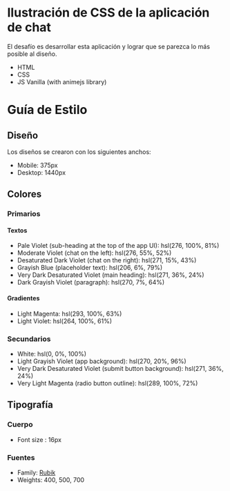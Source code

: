 # Ilustración de CSS de la aplicación de chat

El desafío es desarrollar esta aplicación y lograr que se parezca lo más posible al diseño.

- HTML
- CSS
- JS Vanilla (with animejs library)

# Guía de Estilo

## Diseño

Los diseños se crearon con los siguientes anchos:

- Mobile: 375px
- Desktop: 1440px

## Colores
### Primarios
#### Textos

- Pale Violet (sub-heading at the top of the app UI): hsl(276, 100%, 81%)
- Moderate Violet (chat on the left): hsl(276, 55%, 52%)
- Desaturated Dark Violet (chat on the right): hsl(271, 15%, 43%)
- Grayish Blue (placeholder text): hsl(206, 6%, 79%)
- Very Dark Desaturated Violet (main heading): hsl(271, 36%, 24%)
- Dark Grayish Violet (paragraph): hsl(270, 7%, 64%)

#### Gradientes

- Light Magenta: hsl(293, 100%, 63%)
- Light Violet: hsl(264, 100%, 61%)

### Secundarios

- White: hsl(0, 0%, 100%)
- Light Grayish Violet (app background): hsl(270, 20%, 96%)
- Very Dark Desaturated Violet (submit button background): hsl(271, 36%, 24%)
- Very Light Magenta (radio button outline): hsl(289, 100%, 72%)

## Tipografía

### Cuerpo

- Font size : 16px

### Fuentes

- Family: [Rubik](https://fonts.google.com/specimen/Rubik)
- Weights: 400, 500, 700













